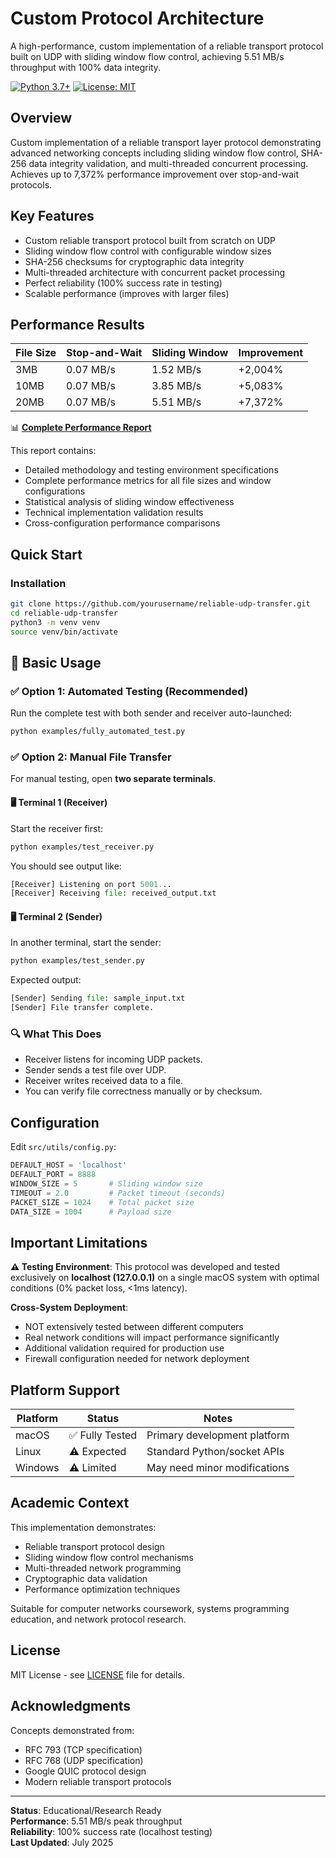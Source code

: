# Custom Protocol Architecture

A high-performance, custom implementation of a reliable transport protocol built on UDP with sliding window flow control, achieving 5.51 MB/s throughput with 100% data integrity.

[![Python 3.7+](https://img.shields.io/badge/python-3.7%2B-blue.svg)](https://www.python.org/downloads/)
[![License: MIT](https://img.shields.io/badge/License-MIT-yellow.svg)](https://opensource.org/licenses/MIT)

## Overview

Custom implementation of a reliable transport layer protocol demonstrating advanced networking concepts including sliding window flow control, SHA-256 data integrity validation, and multi-threaded concurrent processing. Achieves up to 7,372% performance improvement over stop-and-wait protocols.

## Key Features

- Custom reliable transport protocol built from scratch on UDP
- Sliding window flow control with configurable window sizes
- SHA-256 checksums for cryptographic data integrity
- Multi-threaded architecture with concurrent packet processing
- Perfect reliability (100% success rate in testing)
- Scalable performance (improves with larger files)

## Performance Results

| File Size | Stop-and-Wait | Sliding Window | Improvement |
|-----------|---------------|----------------|-------------|
| 3MB | 0.07 MB/s | 1.52 MB/s | +2,004% |
| 10MB | 0.07 MB/s | 3.85 MB/s | +5,083% |
| 20MB | 0.07 MB/s | 5.51 MB/s | +7,372% |

📊 **[Complete Performance Report](https://github.com/Rklearns/Custom-Protocol-Architecture/blob/main/performance_report_20250725_030019.txt)**

This report contains:
- Detailed methodology and testing environment specifications
- Complete performance metrics for all file sizes and window configurations
- Statistical analysis of sliding window effectiveness
- Technical implementation validation results
- Cross-configuration performance comparisons

## Quick Start

### Installation

```bash
git clone https://github.com/yourusername/reliable-udp-transfer.git
cd reliable-udp-transfer
python3 -m venv venv
source venv/bin/activate
```
## 🧪 Basic Usage

### ✅ Option 1: Automated Testing (Recommended)

Run the complete test with both sender and receiver auto-launched:

```bash
python examples/fully_automated_test.py
```

### ✅ Option 2: Manual File Transfer

For manual testing, open **two separate terminals**.

#### 🖥️ Terminal 1 (Receiver)

Start the receiver first:

```bash
python examples/test_receiver.py
```

You should see output like:
```python
[Receiver] Listening on port 5001...
[Receiver] Receiving file: received_output.txt
```

#### 🖥️ Terminal 2 (Sender)

In another terminal, start the sender:

```bash
python examples/test_sender.py
```

Expected output:
```python
[Sender] Sending file: sample_input.txt
[Sender] File transfer complete.
```

### 🔍 What This Does

- Receiver listens for incoming UDP packets.
- Sender sends a test file over UDP.
- Receiver writes received data to a file.
- You can verify file correctness manually or by checksum.

## Configuration

Edit `src/utils/config.py`:

```python
DEFAULT_HOST = 'localhost'
DEFAULT_PORT = 8888
WINDOW_SIZE = 5       # Sliding window size
TIMEOUT = 2.0         # Packet timeout (seconds)
PACKET_SIZE = 1024    # Total packet size
DATA_SIZE = 1004      # Payload size
```


## Important Limitations

**⚠️ Testing Environment**: This protocol was developed and tested exclusively on **localhost (127.0.0.1)** on a single macOS system with optimal conditions (0% packet loss, <1ms latency).

**Cross-System Deployment**: 
- NOT extensively tested between different computers
- Real network conditions will impact performance significantly
- Additional validation required for production use
- Firewall configuration needed for network deployment

## Platform Support

| Platform | Status | Notes |
|----------|--------|-------|
| macOS | ✅ Fully Tested | Primary development platform |
| Linux | ⚠️ Expected | Standard Python/socket APIs |
| Windows | ⚠️ Limited | May need minor modifications |

## Academic Context

This implementation demonstrates:
- Reliable transport protocol design
- Sliding window flow control mechanisms
- Multi-threaded network programming
- Cryptographic data validation
- Performance optimization techniques

Suitable for computer networks coursework, systems programming education, and network protocol research.

## License

MIT License - see [LICENSE](LICENSE) file for details.

## Acknowledgments

Concepts demonstrated from:
- RFC 793 (TCP specification)
- RFC 768 (UDP specification)  
- Google QUIC protocol design
- Modern reliable transport protocols

---

**Status**: Educational/Research Ready  
**Performance**: 5.51 MB/s peak throughput  
**Reliability**: 100% success rate (localhost testing)  
**Last Updated**: July 2025



